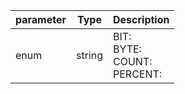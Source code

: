 | parameter | Type | Description |
| ----------- | ----------- |----------- |
| enum  |  string  | BIT: <br/>BYTE: <br/>COUNT: <br/>PERCENT:   |